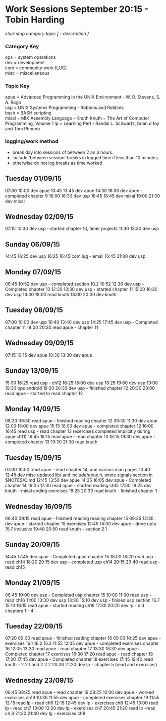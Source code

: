Work Sessions September 20:15 - Tobin Harding
============================================
_start stop category topic [ - description ]_

### Category Key #
ops = system operations  
dev = development  
com = community work (LUG)  
misc = miscellaneous  

### Topic Key #
apue = Advanced Programming in the UNIX Environment - W. R. Stevens, S. A. Rago  
usp = UNIX Systems Programming - Robbins and Robbins  
bash = BASH scripting  
mixal = MIX Assembly Language - Knuth
Knuth = The Art of Computer Programming, Volume 1
lp = Learning Perl - Randal L. Schwartz, brian d foy and Tom Phoenix

### logging/work method #
* break day into sessions of between 2 an 3 hours.  
* include 'between session' breaks in logged time if less than 10 minutes.  
* otherwise do not log breaks as time worked  

Tuesday 01/09/15
---------------
07:00 10:00 dev apue
10:45 13:45 dev apue
14:30 16:00 dev apue - completed chapter 9
16:00 16:30 dev usp
16:45 18:45 dev mixal
19:00 21:00 dev mixal

Wednesday 02/09/15
---------------
07:15 10:30 dev usp - started chapter 10, timer projects
11:30 13:30 dev usp

Sunday 06/09/15
---------------
14:45 16:25 dev usp
16:25 16:45 com lug - email
16:45 21:00 dev usp

Monday 07/09/15
---------------
06:45 10:52 dev usp - completed section 10.2
10:52 12:30 dev usp - Completed chapter 10
12:30 13:30 dev usp - started chapter 11
15:00 16:30 dev usp
16:30 18:00 read knuth
18:00 20:30 dev knuth

Tuesday 08/09/15
----------------
07:00 10:00 dev usp
10:40 13:40 dev usp
14:25 17:45 dev usp - Completed chapter 11
18:00 20:30 read apue - chapter 11

Wednesday 09/09/15
---------------
07:15 10:15 dev apue
10:30 13:30 dev apue

Sunday 13/09/15
---------------
15:00 16:25 read usp - ch12
16:25 18:00 dev usp
18:25 19:00 dev usp
19:00 19:30 ops android
19:30 20:30 dev usp - finished chapter 12
20:30 23:00 read apue - started to read chapter 12

Monday 14/09/15
---------------
08:20 09:30 read apue - finished reading chapter 12
09:30 11:30 dev apue
12:00 15:00 dev apue
15:15 16:00 dev apue - completed chapter 12
16:00 16:45 read usp - read chapter 13 (exercises completed implicitly during apue ch11)
16:45 18:15 read apue - read chapter 13
18:15 19:30 dev apue - completed chapter 13
19:30 21:00 read knuth

Tuesday 15/09/15
----------------
07:00 10:00 read apue - read chapter 14, and various man pages
10:40 12:45 dev misc updated lib/ and include/apue.h, wrote signals section in $NOTES/C.md
12:45 13:50 dev apue
14:35 16:05 dev apue - Completed chapter 14
16:05 17:30 read apue - started reading ch15
17:30 18:25 dev knuth - mixal coding exercises
18:25 20:30 read knuth - finished chapter 1

Wednesday 16/09/15
------------------
06:40 09:15 read apue - finished reading reading chapter 15
09:35 12:30 dev apue - started chapter 15 exercises
12:45 14:00 dev apue - done upto 15.7 inclusive
19:40 20:50 read knuth - section 2.1

Sunday 20/09/15
---------------
14:45 17:45 dev apue - Completed apue chapter 15
18:00 18:20 read usp - read ch14
18:20 20:15 dev usp - completed usp ch14
20:15 20:40 read usp - read ch15

Monday 21/09/15 
---------------
06:45 10:00 dev usp -  Completed usp chapter 15
10:00 11:00 read usp - read ch16
11:00 13:00 dev usp
13:30 15:10 dev usp - finised usp section 16.7
15:10 16:15 read apue - started reading ch16
17:30 20:20 dev lp - did chapters 1 - 4

Tuesday 22/09/15
---------------
07:20 09:00 read apue - finished reading chapter 16
09:00 10:25 dev apue - exercises 16.1 16.2 16.3
11:55 12:05 dev apue - completed exercises chapter 16
12:05 13:30 read apue - read chapter 17
13:30 16:30 dev apue - Completed chapter 17 exercises
16:30 17:20 read apue - read chapter 18
17:20 17:45 dev apue - Completed chapter 18 exercises
17:45 19:40 read knuth - 2.2.1 and 2.2.2
20:20 21:20 dev lp - chapter 5 (read and exercises)

Wednesday 23/09/15
---------------
06:45 08:25 read apue - read chapter 19
08:25 10:00 dev apue - worked exercises ch19
10:30 11:55 dev apue - completed exercises chapter 19
11:55 12:15 read lp - read ch6
12:15 12:45 dev lp - exercises ch6
12:45 13:00 read lp - read ch7
13:00 13:20 dev lp - exercises ch7
20:45 21:20 read lp -read ch 8
21:20 21:40 dev lg - exercises ch8

